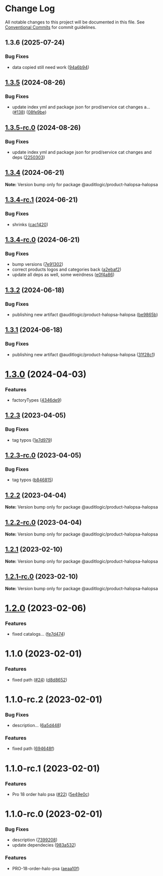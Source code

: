 # Change Log

All notable changes to this project will be documented in this file.
See [Conventional Commits](https://conventionalcommits.org) for commit guidelines.

## 1.3.6 (2025-07-24)


### Bug Fixes

* data copied still need work ([94a6b94](https://github.com/zerobias-org/product/commit/94a6b942fb0516367548599d739529536132755a))





## [1.3.5](https://github.com/auditlogic/product/compare/@auditlogic/product-halopsa-halopsa@1.3.4...@auditlogic/product-halopsa-halopsa@1.3.5) (2024-08-26)


### Bug Fixes

* update index yml and package json for prod/service cat changes a… ([#138](https://github.com/auditlogic/product/issues/138)) ([08fe9be](https://github.com/auditlogic/product/commit/08fe9beb1c8457462a19bc69caa02e6212d97e1a))





## [1.3.5-rc.0](https://github.com/auditlogic/product/compare/@auditlogic/product-halopsa-halopsa@1.3.4...@auditlogic/product-halopsa-halopsa@1.3.5-rc.0) (2024-08-26)


### Bug Fixes

* update index yml and package json for prod/service cat changes and deps ([2250303](https://github.com/auditlogic/product/commit/225030363a363608240135b7ebed386b28f01e4b))





## [1.3.4](https://github.com/auditlogic/product/compare/@auditlogic/product-halopsa-halopsa@1.3.4-rc.1...@auditlogic/product-halopsa-halopsa@1.3.4) (2024-06-21)

**Note:** Version bump only for package @auditlogic/product-halopsa-halopsa





## [1.3.4-rc.1](https://github.com/auditlogic/product/compare/@auditlogic/product-halopsa-halopsa@1.3.4-rc.0...@auditlogic/product-halopsa-halopsa@1.3.4-rc.1) (2024-06-21)


### Bug Fixes

* shrinks ([cac1420](https://github.com/auditlogic/product/commit/cac14200fefcd8183ab69fe89a47bd3f70f563e9))





## [1.3.4-rc.0](https://github.com/auditlogic/product/compare/@auditlogic/product-halopsa-halopsa@1.3.2...@auditlogic/product-halopsa-halopsa@1.3.4-rc.0) (2024-06-21)


### Bug Fixes

* bump versions ([7e91302](https://github.com/auditlogic/product/commit/7e913023b8b312150ed7762c32fbbe616be71de5))
* correct products logos and categories back ([a2ebaf2](https://github.com/auditlogic/product/commit/a2ebaf2efe8e232e6ff22c774c456048771f9469))
* update all deps as well, some weirdness ([e0f4a86](https://github.com/auditlogic/product/commit/e0f4a864714e2d3de6bbf3da014d5312fe53be2f))





## [1.3.2](https://github.com/auditlogic/product/compare/@auditlogic/product-halopsa-halopsa@1.3.1...@auditlogic/product-halopsa-halopsa@1.3.2) (2024-06-18)


### Bug Fixes

* publishing new artifact @auditlogic/product-halopsa-halopsa ([be9865b](https://github.com/auditlogic/product/commit/be9865ba35934eb7867b58a84e8f690c12a2041d))





## [1.3.1](https://github.com/auditlogic/product/compare/@auditlogic/product-halopsa-halopsa@1.3.0...@auditlogic/product-halopsa-halopsa@1.3.1) (2024-06-18)


### Bug Fixes

* publishing new artifact @auditlogic/product-halopsa-halopsa ([31f28c1](https://github.com/auditlogic/product/commit/31f28c1e0139b2ce96fd54bf34ca45a2f6eee03b))





# [1.3.0](https://github.com/auditlogic/product/compare/@auditlogic/product-halopsa-halopsa@1.2.3...@auditlogic/product-halopsa-halopsa@1.3.0) (2024-04-03)


### Features

* factoryTypes ([4346de9](https://github.com/auditlogic/product/commit/4346de92693aee892fccf725338ffc7b80ab182b))





## [1.2.3](https://github.com/auditlogic/product/compare/@auditlogic/product-halopsa-halopsa@1.2.2...@auditlogic/product-halopsa-halopsa@1.2.3) (2023-04-05)


### Bug Fixes

* tag typos  ([1e7d979](https://github.com/auditlogic/product/commit/1e7d979fd6e01d0e2881da2fdaa891d1c66bd112))





## [1.2.3-rc.0](https://github.com/auditlogic/product/compare/@auditlogic/product-halopsa-halopsa@1.2.2...@auditlogic/product-halopsa-halopsa@1.2.3-rc.0) (2023-04-05)


### Bug Fixes

* tag typos ([b846815](https://github.com/auditlogic/product/commit/b846815a00ed2bf9e3224e7c5363515b8067aeb9))





## [1.2.2](https://github.com/auditlogic/product/compare/@auditlogic/product-halopsa-halopsa@1.2.1...@auditlogic/product-halopsa-halopsa@1.2.2) (2023-04-04)

**Note:** Version bump only for package @auditlogic/product-halopsa-halopsa





## [1.2.2-rc.0](https://github.com/auditlogic/product/compare/@auditlogic/product-halopsa-halopsa@1.2.1...@auditlogic/product-halopsa-halopsa@1.2.2-rc.0) (2023-04-04)

**Note:** Version bump only for package @auditlogic/product-halopsa-halopsa





## [1.2.1](https://github.com/auditlogic/product/compare/@auditlogic/product-halopsa-halopsa@1.2.0...@auditlogic/product-halopsa-halopsa@1.2.1) (2023-02-10)

**Note:** Version bump only for package @auditlogic/product-halopsa-halopsa





## [1.2.1-rc.0](https://github.com/auditlogic/product/compare/@auditlogic/product-halopsa-halopsa@1.2.0...@auditlogic/product-halopsa-halopsa@1.2.1-rc.0) (2023-02-10)

**Note:** Version bump only for package @auditlogic/product-halopsa-halopsa





# [1.2.0](https://github.com/auditlogic/product/compare/@auditlogic/product-halopsa-halopsa@1.1.0...@auditlogic/product-halopsa-halopsa@1.2.0) (2023-02-06)


### Features

* fixed  catalogs... ([fe7d474](https://github.com/auditlogic/product/commit/fe7d4740077ae11bc8a0d7375bbf2c182448c261))





# 1.1.0 (2023-02-01)


### Features

*  fixed path ([#24](https://github.com/auditlogic/product/issues/24)) ([d8d8652](https://github.com/auditlogic/product/commit/d8d8652a266a094e0459634aa79fc1a464e42aa1))





# 1.1.0-rc.2 (2023-02-01)


### Bug Fixes

* description... ([6a5d448](https://github.com/auditlogic/product/commit/6a5d448626c6101ac86949be1e389437c6f84811))


### Features

*  fixed path ([694648f](https://github.com/auditlogic/product/commit/694648fbc2c0aa6b30d805edca77468f666400b3))





# 1.1.0-rc.1 (2023-02-01)


### Features

* Pro 18 order halo psa ([#22](https://github.com/auditlogic/product/issues/22)) ([5e49e0c](https://github.com/auditlogic/product/commit/5e49e0c02e989ef96fb62cbc2948e3f877412b58))





# 1.1.0-rc.0 (2023-02-01)


### Bug Fixes

* description ([7399208](https://github.com/auditlogic/product/commit/73992088a97672277bd00f2383a452db5f9a7d4c))
* update dependecies ([983a532](https://github.com/auditlogic/product/commit/983a5324082314e88dbff1dffc15f1fa2a1350c1))


### Features

* PRO-18-order-halo-psa ([aeaa10f](https://github.com/auditlogic/product/commit/aeaa10f3c486c4cc3e02a04d561ee0dd271200dc))
